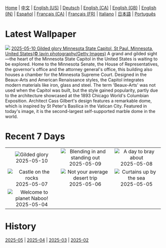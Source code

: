 [Home](../README.md) | [中文](zh-CN.md) | [English (US)](en-US.md) | [Deutsch](de-DE.md) | [English (CA)](en-CA.md) | [English (GB)](en-GB.md) | [English (IN)](en-IN.md) | [Español](es-ES.md) | [Français (CA)](fr-CA.md) | [Français (FR)](fr-FR.md) | [Italiano](it-IT.md) | [日本語](ja-JP.md) | [Português](pt-BR.md)

# Latest Wallpaper
![](https://www.bing.com/th?id=OHR.MinnesotaRotunda_EN-GB8105337991_UHD.jpg)
[2025-05-10 Gilded glory Minnesota State Capitol, St Paul, Minnesota, United States(© lavin photography/Getty Images)](https://www.bing.com/th?id=OHR.MinnesotaRotunda_EN-GB8105337991_UHD.jpg)
A grand and gilded sight—the heart of the Minnesota State Capitol in the United States is waiting to be explored. Home to the Minnesota Senate, the House of Representatives, the governor's office and the attorney general's office, this building also houses a chamber for the Minnesota Supreme Court. Designed in the Beaux-Arts and American Renaissance styles, the Capitol integrates modern materials like iron, glass and steel. The term 'Beaux-Arts' was not used when the Capitol was built, but the style gained popularity, partly due to the architecture showcased at the 1893 Chicago World's Columbian Exposition. Architect Cass Gilbert's design features a remarkable dome, which is inspired by St Peter's Basilica in the Vatican City. Featured in today's image, it is the second-largest self-supported marble dome in the world.

# Recent 7 Days
|  |  |  |
|:---:|:---:|:---:|
| ![](https://www.bing.com/th?id=OHR.MinnesotaRotunda_EN-GB8105337991_400x240.jpg "Gilded glory") 2025-05-10 | ![](https://www.bing.com/th?id=OHR.CuteChameleon_EN-GB9532983166_400x240.jpg "Blending in and standing out") 2025-05-09 | ![](https://www.bing.com/th?id=OHR.RhyoliteDonkeys_EN-GB9400382526_400x240.jpg "A day to bray about") 2025-05-08 |
| ![](https://www.bing.com/th?id=OHR.DunluceIreland_EN-GB4973641730_400x240.jpg "Castle on the rocks") 2025-05-07 | ![](https://www.bing.com/th?id=OHR.FlyoverNamibia_EN-GB4652418118_400x240.jpg "Not your average desert trip") 2025-05-06 | ![](https://www.bing.com/th?id=OHR.BrightonFestival2025_EN-GB9227579915_400x240.jpg "Curtains up by the sea") 2025-05-05 |
| ![](https://www.bing.com/th?id=OHR.SevilleNaboo_EN-GB9843700805_400x240.jpg "Welcome to planet Naboo!") 2025-05-04 |  |  |

# History
[2025-05](../archives/wallpaper/en-GB/w_2025_05.md) | [2025-04](../archives/wallpaper/en-GB/w_2025_04.md) | [2025-03](../archives/wallpaper/en-GB/w_2025_03.md) | [2025-02](../archives/wallpaper/en-GB/w_2025_02.md)
